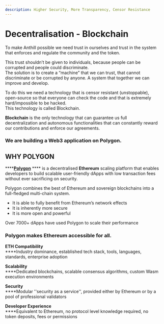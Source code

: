 ```yaml
---
description: Higher Security, More Transparency, Censor Resistance
---
```


# Decentralisation - Blockchain

To make Anthill possible we need trust in ourselves and trust in the system that enforces and regulate the community and the token.&#x20;

This trust shouldn’t be given to individuals, because people can be corrupted and people could discriminate. \
The solution is to create a “machine” that we can trust, that cannot discriminate or be corrupted by anyone. A system that together we can improve and develop.&#x20;

To do this we need a technology that is censor resistant (unstoppable), open-source so that everyone can check the code and that is extremely hard/impossible to be hacked. \
This technology is called Blockchain.&#x20;

**Blockchain** is the only technology that can guarantee us full decentralization and autonomous functionalities that can constantly reward our contributions and enforce our agreements.&#x20;

### **We are building a Web3 application on Polygon.**

## **WHY POLYGON**

****[**Polygon**](https://polygon.technology) **** is a decentralised **Ethereum** scaling platform that enables developers to build scalable user-friendly dApps with low transaction fees without ever sacrificing on security.

Polygon combines the best of Ethereum and sovereign blockchains into a full-fledged multi-chain system.

* It is able to fully benefit from Ethereum’s network effects
* It is inherently more secure
* It is more open and powerful

Over 7000+ dApps have used Polygon to scale their performance

### Polygon makes Ethereum accessible for all.

**ETH Compatibility**\
****Industry dominance, established tech stack, tools, languages, standards, enterprise adoption

**Scalability**\
****Dedicated blockchains, scalable consensus algorithms, custom Wasm execution environments

**Security**\
****Modular ''security as a service'', provided either by Ethereum or by a pool of professional validators

**Developer Experience**\
****Equivalent to Ethereum, no protocol level knowledge required, no token deposits, fees or permissions
